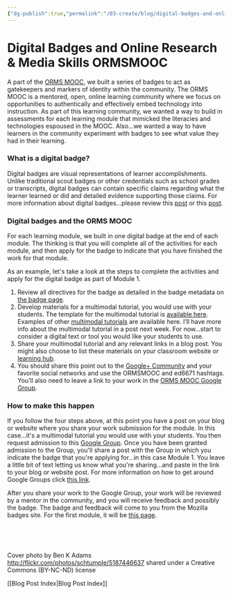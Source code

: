 ```yaml
---
{"dg-publish":true,"permalink":"/03-create/blog/digital-badges-and-online-research-and-media-skills-ormsmooc/","title":"Digital Badges and Online Research & Media Skills #ORMSMOOC","tags":["badges","orms"]}
---
```


# Digital Badges and Online Research & Media Skills ORMSMOOC

A part of the [ORMS MOOC](http://wiobyrne.com/join-the-orms-mooc/), we built a series of badges to act as gatekeepers and markers of identity within the community. The ORMS MOOC is a mentored, open, online learning community where we focus on opportunities to authentically and effectively embed technology into instruction. As part of this learning community, we wanted a way to build in assessments for each learning module that mimicked the literacies and technologies espoused in the MOOC. Also...we wanted a way to have learners in the community experiment with badges to see what value they had in their learning.

### What is a digital badge?

Digital badges are visual representations of learner accomplishments. Unlike traditional scout badges or other credentials such as school grades or transcripts, digital badges can contain specific claims regarding what the learner learned or did and detailed evidence supporting those claims. For more information about digital badges...please review this [post](http://wiobyrne.com/digital-badges-overview/) or this [post](http://wiobyrne.com/digital-badges-recognizing-assessing-and-motivating-learners-in-and-out-of-school-contexts/).

### Digital badges and the ORMS MOOC

For each learning module, we built in one digital badge at the end of each module. The thinking is that you will complete all of the activities for each module, and then apply for the badge to indicate that you have finished the work for that module.

As an example, let's take a look at the steps to complete the activities and apply for the digital badge as part of Module 1.

1. Review all directives for the badge as detailed in the badge metadata on [the badge page](https://badges.mozilla.org/en-US/badges/badge/Multimodal-Tutorial-Exemplar-Badge).
2. Develop materials for a multimodal tutorial, you would use with your students. The template for the multimodal tutorial is [available here](https://sites.google.com/site/textsandtools/techtutorialtemplate). Examples of other [multimodal tutorials](https://sites.google.com/site/textsandtools/techtutorials) are available here. I’ll have more info about the multimodal tutorial in a post next week. For now…start to consider a digital text or tool you would like your students to use.
3. Share your multimodal tutorial and any relevant links in a blog post. You might also choose to list these materials on your classroom website or [learning hub](http://wiobyrne.com/building-your-hub/).
4. You should share this point out to the [Google+ Community](https://plus.google.com/communities/109374663190019101967?utm_source=chrome_ntp_icon&utm_medium=chrome_app&utm_campaign=chrome) and your favorite social networks and use the ORMSMOOC and ed6671 hashtags. You’ll also need to leave a link to your work in the [ORMS MOOC Google Group](https://groups.google.com/forum/#!forum/ormsclass).

### How to make this happen

If you follow the four steps above, at this point you have a post on your blog or website where you share your work submission for the module. In this case...it's a multimodal tutorial you would use with your students. You then request admission to this [Google Group](https://groups.google.com/forum/#!forum/ormsclass). Once you have been granted admission to the Group, you'll share a post with the Group in which you indicate the badge that you're applying for...in this case Module 1. You leave a little bit of text letting us know what you're sharing...and paste in the link to your blog or website post. For more information on how to get around Google Groups click [this link](https://sites.google.com/site/textsandtools/techtutorials/google-apps-for-educators/google-groups).

After you share your work to the Google Group, your work will be reviewed by a mentor in the community, and you will receive feedback and possibly the badge. The badge and feedback will come to you from the Mozilla badges site. For the first module, it will be [this page](https://badges.mozilla.org/en-US/badges/badge/Multimodal-Tutorial-Exemplar-Badge).

 

 

Cover photo by Ben K Adams http://flickr.com/photos/schtumple/5187446637 shared under a Creative Commons (BY-NC-ND) license

[[Blog Post Index\|Blog Post Index]]